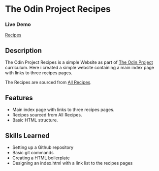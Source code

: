 # The Odin Project Recipes
### Live Demo 
[Recipes](https://rtheimer.github.io/odin-recipes/)
## Description
The Odin Project Recipes is a simple Website as part of 
[The Odin Project](https://www.theodinproject.com/) curriculum. 
Here i created a simple website containing a main index page with links
to three recipes pages.

The Recipes are sourced from  [All Recipes](https://allrecipes.com).

## Features
- Main index page with links to three recipes pages.
- Recipes sourced from All Recipes.
- Basic HTML structure.
## Skills Learned
- Setting up a Github repository
- Basic git commands
- Creating a HTML boilerplate
- Designing an index.html with a link list to the recipes pages


